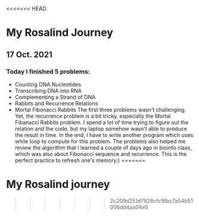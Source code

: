 <<<<<<< HEAD
# My Rosalind Journey
## 17 Oct. 2021
### Today I finished 5 problems:
- Counting DNA Nucleotides
- Transcribing DNA into RNA
- Complementing a Strand of DNA
- Rabbits and Recurrence Relations
- Mortal Fibonacci Rabbits
The first three problems wasn't challenging. Yet, the recurrence problem is a bit tricky, especially the Mortal Fibanacci Rabbits problem. I spend a lot of time trying to figure out the relation and the code, but my laptop somehow wasn't able to produce the result in time. In the end, I have to write another program which uses while loop to compute for this problem.
The problems also helped me review the algorithm that I learned a couple of days ago in bioinfo class, which was also about Fibonacci sequence and recurrence. This is the perfect practice to refresh one's memory:)
=======
# My Rosalind journey
>>>>>>> 2c209d251d7928cfc16bc7a54b51006dd4aa04e5
